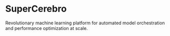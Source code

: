 # SuperCerebro
Revolutionary machine learning platform for automated model orchestration and performance optimization at scale.
